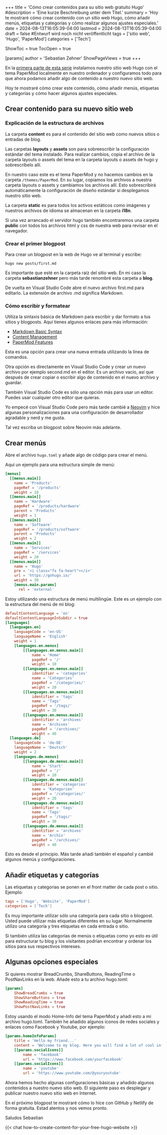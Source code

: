 +++
title = 'Cómo crear contenidos para su sitio web gratuito Hugo'
#description = 'Eine kurze Beschreibung unter dem Titel.'
summary = 'Hoy te mostraré cómo crear contenido con un sitio web Hugo, cómo añadir menús, etiquetas y categorías y cómo realizar algunos ajustes especiales.'
date = 2024-08-13T16:05:39-04:00
lastmod = 2024-08-13T16:05:39-04:00
draft = false #Entwurf wird noch nicht veröffentlicht
tags = ['sitio web', 'Hugo', 'PaperMod']
categories = ['Tech']

ShowToc = true
TocOpen = true

[params]
    author = 'Sebastian Zehner'
    ShowPageViews = true
+++

En la [primera parte de esta serie](/es/posts/how-to-build-a-minimalistic-and-self-hosted-website-for-free/) instalamos nuestro sitio web Hugo con el tema PaperMod localmente en nuestro ordenador y configuramos todo para que ahora podamos añadir algo de contenido a nuestro nuevo sitio web.

Hoy te mostraré cómo crear este contenido, cómo añadir menús, etiquetas y categorías y cómo hacer algunos ajustes especiales.

## Crear contenido para su nuevo sitio web

### Explicación de la estructura de archivos

La carpeta **content** es para el contenido del sitio web como nuevos sitios o entradas de blog.

Las carpetas **layouts** y **assets** son para sobreescribir la configuración estándar del tema instalado. Para realizar cambios, copia el archivo de la carpeta layouts o assets del tema en la carpeta layouts o assets de hugo y sobrescríbelo allí.

En nuestro caso este es el tema PaperMod y no hacemos cambios en la carpeta `/themes/PaperMod`. En su lugar, copiamos los archivos a nuestra carpeta layouts o assets y cambiamos los archivos allí. Esto sobrescribirá automáticamente la configuración de diseño estándar si desplegamos nuestro sitio web.

La carpeta **static** es para todos los activos estáticos como imágenes y nuestros archivos de idioma se almacenan en la carpeta **i18n**.

Si una vez arrancado el servidor hugo también encontraremos una carpeta **public** con todos los archivos html y css de nuestra web para revisar en el navegador.

### Crear el primer blogpost

Para crear un blogpost en la web de Hugo ve al terminal y escribe:

```CMD
hugo new posts/first.md
```

Es importante que esté en la carpeta raíz del sitio web. En mi caso la carpeta **sebastianzehner** pero más tarde renombré esta carpeta a **blog**.

De vuelta en Visual Studio Code abre el nuevo archivo first.md para editarlo. La extensión de archivo .md significa Markdown.

### Cómo escribir y formatear

Utiliza la sintaxis básica de Markdown para escribir y dar formato a tus sitios y blogposts. Aquí tienes algunos enlaces para más información:

- [Markdown Basic Syntax](https://www.markdownguide.org/basic-syntax/)
- [Content Management](https://gohugo.io/content-management/front-matter/)
- [PaperMod Features](https://github.com/adityatelange/hugo-PaperMod/wiki/Features)

Esta es una opción para crear una nueva entrada utilizando la línea de comandos.

Otra opción es directamente en Visual Studio Code y crear un nuevo archivo por ejemplo second.md en el editor. Es un archivo vacío, así que después de crear copiar o escribir algo de contenido en el nuevo archivo y guardar.

También Visual Studio Code es sólo una opción más para usar un editor. Puedes usar cualquier otro editor que quieras.

Yo empecé con Visual Studio Code pero más tarde cambié a [Neovim](https://neovim.io/) y hice algunas personalizaciones para una configuración de desarrollador agradable y nerd y me gusta.

Tal vez escriba un blogpost sobre Neovim más adelante.

## Crear menús

Abre el archivo `hugo.toml` y añade algo de código para crear el menú.

Aquí un ejemplo para una estructura simple de menú:

```TOML
[menus]
  [[menus.main]]
    name = 'Products'
    pageRef = '/products'
    weight = 10
  [[menus.main]]
    name = 'Hardware'
    pageRef = '/products/hardware'
    parent = 'Products'
    weight = 1
  [[menus.main]]
    name = 'Software'
    pageRef = '/products/software'
    parent = 'Products'
    weight = 2
  [[menus.main]]
    name = 'Services'
    pageRef = '/services'
    weight = 20
  [[menus.main]]
    name = 'Hugo'
    pre = '<i class="fa fa-heart"></i>'
    url = 'https://gohugo.io/'
    weight = 30
    [menus.main.params]
      rel = 'external'
```

Estoy utilizando una estructura de menú multilingüe. Este es un ejemplo con la estructura del menú de mi blog:

```TOML
defaultContentLanguage = 'en'
defaultContentLanguageInSubdir = true
[languages]
  [languages.en]
    languageCode = 'en-US'
    languageName = 'English'
    weight = 1
    [languages.en.menus]
        [[languages.en.menus.main]]
            name = 'Home'
            pageRef = '/'
            weight = 10
        [[languages.en.menus.main]]
            identifier = 'categories'
            name = 'Categories'
            pageRef = '/categories/'
            weight = 20
        [[languages.en.menus.main]]
            identifier = 'tags'
            name = 'Tags'
            pageRef = '/tags/'
            weight = 30
        [[languages.en.menus.main]]
            identifier = 'archives'
            name = 'Archives'
            pageRef = '/archives/'
            weight = 40
  [languages.de]
    languageCode = 'de-DE'
    languageName = 'Deutsch'
    weight = 2
    [languages.de.menus]
        [[languages.de.menus.main]]
            name = 'Start'
            pageRef = '/'
            weight = 10
        [[languages.de.menus.main]]
            identifier = 'categories'
            name = 'Kategorien'
            pageRef = '/categories/'
            weight = 20
        [[languages.de.menus.main]]
            identifier = 'tags'
            name = 'Tags'
            pageRef = '/tags/'
            weight = 30
        [[languages.de.menus.main]]
            identifier = 'archives'
            name = 'Archiv'
            pageRef = '/archives/'
            weight = 40
```

Esto es desde el principio. Más tarde añadí también el español y cambié algunos menús y configuraciones.

## Añadir etiquetas y categorías

Las etiquetas y categorias se ponen en el front matter de cada post o sitio. Ejemplo:

```TOML
tags = ['Hugo', 'Website', 'PaperMod']
categories = ['Tech']
```

Es muy importante utilizar sólo una categoría para cada sitio o blogpost. Usted puede utilizar más etiquetas diferentes en su lugar. Normalmente utilizo una categoría y tres etiquetas en cada entrada o sitio.

Si también utiliza las categorías de menús o etiquetas como yo esto es útil para estructurar tu blog y los visitantes podrían encontrar y ordenar los sitios para sus respectivos intereses.

## Algunas opciones especiales

Si quieres mostrar BreadCrumbs, ShareButtons, ReadingTime o PostNavLinks en la web. Añade esto a tu archivo hugo.toml:

```TOML
[params]
    ShowBreadCrumbs = true
    ShowShareButtons = true
    ShowReadingTime = true
    ShowPostNavLinks = true
```

Estoy usando el modo Home-Info del tema PaperMod y añadí esto a mi archivo hugo.toml. También he añadido algunos iconos de redes sociales y enlaces como Facebook y Youtube, por ejemplo:

```TOML
[params.homeInfoParams]
    title = 'Hello my friend...'
    content = 'Welcome to my blog. Here you will find a lot of cool information about a lot of cool stuff.'
    [[params.socialIcons]]
        name = 'facebook'
        url = 'https://www.facebook.com/yourfacebook'
    [[params.socialIcons]]
        name = 'youtube'
        url = 'https://www.youtube.com/@youryoutube'
```

Ahora hemos hecho algunas configuraciones básicas y añadido algunos contenidos a nuestro nuevo sitio web. El siguiente paso es desplegar y publicar nuestro nuevo sitio web en Internet.

En el próximo blogpost te mostraré cómo lo hice con GitHub y Netlify de forma gratuita. Estad atentos y nos vemos pronto.

Saludos Sebastian

{{< chat how-to-create-content-for-your-free-hugo-website >}}
